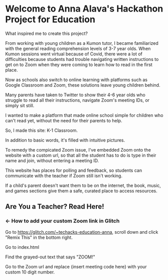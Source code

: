 Welcome to Anna Alava's Hackathon Project for Education
=================

What inspired me to create this project?

From working with young children as a Kumon tutor, I became familiarized with the general reading comprehension levels of 3-7 year olds. When Kumon sessions went virtual because of Covid, there were a lot of difficulties because students had trouble navigating written instructions to get on to Zoom when they were coming to learn how to read in the first place.

Now as schools also switch to online learning with platforms such as Google Classroom and Zoom, these solutions leave young children behind.

Many parents have taken to Twitter to show their 4-6 year olds who struggle to read all their instructions, navigate Zoom's meeting IDs, or simply sit still.

I wanted to make a platform that made online school simple for children who can't read yet, without the need for their parents to help.

So, I made this site: K-1 Classroom.

In addition to basic words, it's filled with intuitive pictures. 

To remedy the compicated Zoom issue, I've embedded Zoom onto the website with a custom url, so that all the student has to do is type in their name and join, without entering a meeting ID. 

This website has places for polling and feedback, so students can communicate with the teacher if Zoom still isn't working.

If a child's parent doesn't want them to be on the internet, the book, music, and games sections give them a safe, curated place to access resources.

Are You a Teacher? Read Here!
------------

### ← How to add your custom Zoom link in Glitch

Go to https://glitch.com/~techacks-education-anna, scroll down and click "Remix This" in the bottom right.

Go to index.html

Find the grayed-out text that says "ZOOM!"

Go to the Zoom url and replace {insert meeting code here} with your custom 10 digit number.
